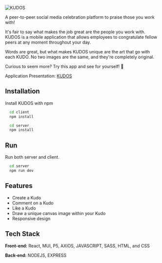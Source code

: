 <img alt="KUDOS" src="https://i.ibb.co/QcWWb6Y/KUDOS.jpg">

A peer-to-peer social media celebration platform to praise those you work with!

It's fair to say what makes the job great are the people you work with. KUDOS is a mobile application that allows employees to congratulate fellow peers at any moment throughout your day.

Words are great, but what makes KUDOS unique are the art that go with each KUDO. No two images are the same, and they're completely original.

Curious to seem more? Try this app and see for yourself! 🚀

Application Presentation:
[KUDOS](https://www.loom.com/share/e92bb26dd7bc491781b5a73d816bfd97)

## Installation

Install KUDOS with npm

```zsh
  cd client
  npm install
```

```zsh
  cd server
  npm install
```

## Run

Run both server and client.

```zsh
  cd server
  npm run dev
```

## Features

- Create a Kudo
- Comment on a Kudo
- Like a Kudo
- Draw a unique canvas image within your Kudo
- Responsive design

## Tech Stack

**Front-end:** React, MUI, P5, AXIOS, JAVASCRIPT, SASS, HTML, and CSS

**Back-end:** NODEJS, EXPRESS

